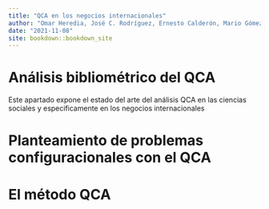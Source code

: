 ```yaml
--- 
title: "QCA en los negocios internacionales"
author: "Omar Heredia, José C. Rodríguez, Ernesto Calderón, Mario Gómez"
date: "2021-11-08"
site: bookdown::bookdown_site
---
```


# Análisis bibliométrico del QCA

Este apartado expone el estado del arte del análisis QCA en las ciencias sociales y especificamente en los negocios internacionales




<!--chapter:end:index.Rmd-->

# Planteamiento de problemas configuracionales con el QCA


<!--chapter:end:02-tears.Rmd-->

# El método QCA

<!--chapter:end:03-race.Rmd-->

